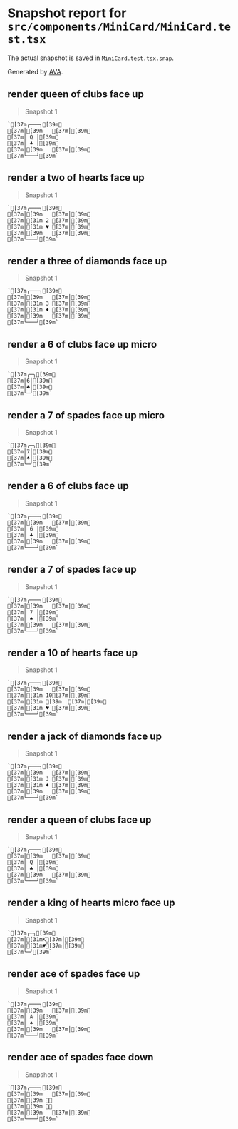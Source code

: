 # Snapshot report for `src/components/MiniCard/MiniCard.test.tsx`

The actual snapshot is saved in `MiniCard.test.tsx.snap`.

Generated by [AVA](https://avajs.dev).

## render queen of clubs face up

> Snapshot 1

    `[37m╭───╮[39m␊
    [37m│[39m   [37m│[39m␊
    [37m│ Q │[39m␊
    [37m│ ♣ │[39m␊
    [37m│[39m   [37m│[39m␊
    [37m╰───╯[39m`

## render a two of hearts face up

> Snapshot 1

    `[37m╭───╮[39m␊
    [37m│[39m   [37m│[39m␊
    [37m│[31m 2 [37m│[39m␊
    [37m│[31m ♥ [37m│[39m␊
    [37m│[39m   [37m│[39m␊
    [37m╰───╯[39m`

## render a three of diamonds face up

> Snapshot 1

    `[37m╭───╮[39m␊
    [37m│[39m   [37m│[39m␊
    [37m│[31m 3 [37m│[39m␊
    [37m│[31m ♦ [37m│[39m␊
    [37m│[39m   [37m│[39m␊
    [37m╰───╯[39m`

## render a 6 of clubs face up micro

> Snapshot 1

    `[37m╭─╮[39m␊
    [37m│6│[39m␊
    [37m│♣│[39m␊
    [37m╰─╯[39m`

## render a 7 of spades face up micro

> Snapshot 1

    `[37m╭─╮[39m␊
    [37m│7│[39m␊
    [37m│♠│[39m␊
    [37m╰─╯[39m`

## render a 6 of clubs face up

> Snapshot 1

    `[37m╭───╮[39m␊
    [37m│[39m   [37m│[39m␊
    [37m│ 6 │[39m␊
    [37m│ ♣ │[39m␊
    [37m│[39m   [37m│[39m␊
    [37m╰───╯[39m`

## render a 7 of spades face up

> Snapshot 1

    `[37m╭───╮[39m␊
    [37m│[39m   [37m│[39m␊
    [37m│ 7 │[39m␊
    [37m│ ♠ │[39m␊
    [37m│[39m   [37m│[39m␊
    [37m╰───╯[39m`

## render a 10 of hearts face up

> Snapshot 1

    `[37m╭───╮[39m␊
    [37m│[39m   [37m│[39m␊
    [37m│[31m 10[37m│[39m␊
    [37m│[31m [39m  [37m│[39m␊
    [37m│[31m ♥ [37m│[39m␊
    [37m╰───╯[39m`

## render a jack of diamonds face up

> Snapshot 1

    `[37m╭───╮[39m␊
    [37m│[39m   [37m│[39m␊
    [37m│[31m J [37m│[39m␊
    [37m│[31m ♦ [37m│[39m␊
    [37m│[39m   [37m│[39m␊
    [37m╰───╯[39m`

## render a queen of clubs face up

> Snapshot 1

    `[37m╭───╮[39m␊
    [37m│[39m   [37m│[39m␊
    [37m│ Q │[39m␊
    [37m│ ♣ │[39m␊
    [37m│[39m   [37m│[39m␊
    [37m╰───╯[39m`

## render a king of hearts micro face up

> Snapshot 1

    `[37m╭─╮[39m␊
    [37m│[31mK[37m│[39m␊
    [37m│[31m♥[37m│[39m␊
    [37m╰─╯[39m`

## render ace of spades face up

> Snapshot 1

    `[37m╭───╮[39m␊
    [37m│[39m   [37m│[39m␊
    [37m│ A │[39m␊
    [37m│ ♠ │[39m␊
    [37m│[39m   [37m│[39m␊
    [37m╰───╯[39m`

## render ace of spades face down

> Snapshot 1

    `[37m╭───╮[39m␊
    [37m│[39m   [37m│[39m␊
    [37m│[39m 🂠␊
    [37m│[39m 🂠␊
    [37m│[39m   [37m│[39m␊
    [37m╰───╯[39m`
